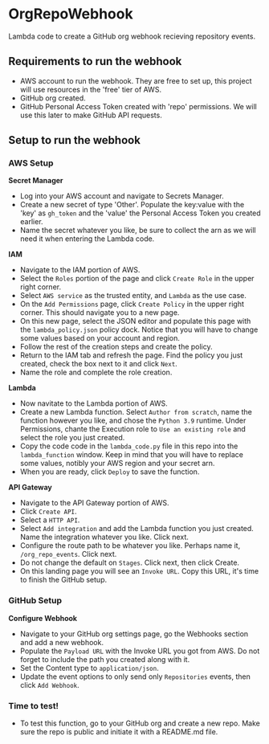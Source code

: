 # OrgRepoWebhook
Lambda code to create a GitHub org webhook recieving repository events.

## Requirements to run the webhook

- AWS account to run the webhook. They are free to set up, this project will use resources in the 'free' tier of AWS.
- GitHub org created.
- GitHub Personal Access Token created with 'repo' permissions. We will use this later to make GitHub API requests.


## Setup to run the webhook

### AWS Setup
**Secret Manager**
- Log into your AWS account and navigate to Secrets Manager.
- Create a new secret of type 'Other'. Populate the key:value with the 'key' as `gh_token` and the 'value' the Personal Access Token you created earlier.
- Name the secret whatever you like, be sure to collect the arn as we will need it when entering the Lambda code.

**IAM**
- Navigate to the IAM portion of AWS.
- Select the `Roles` portion of the page and click `Create Role` in the upper right corner.
- Select `AWS service` as the trusted entity, and `Lambda` as the use case.
- On the `Add Permissions` page, click `Create Policy` in the upper right corner. This should navigate you to a new page.
- On this new page, select the JSON editor and populate this page with the `lambda_policy.json` policy dock. Notice that you will have to change some values based on your account and region.
- Follow the rest of the creation steps and create the policy.
- Return to the IAM tab and refresh the page. Find the policy you just created, check the box next to it and click `Next`.
- Name the role and complete the role creation.

**Lambda**
- Now navitate to the Lambda portion of AWS.
- Create a new Lambda function. Select `Author from scratch`, name the function however you like, and chose the `Python 3.9` runtime. Under Permissions, chante the Execution role to `Use an existing role` and select the role you just created.
- Copy the code code in the `lambda_code.py` file in this repo into the `lambda_function` window. Keep in mind that you will have to replace some values, notibly your AWS region and your secret arn.
- When you are ready, click `Deploy` to save the function.

**API Gateway**
- Navigate to the API Gateway portion of AWS.
- Click `Create API`.
- Select a `HTTP API`.
- Select `Add integration` and add the Lambda function you just created. Name the integration whatever you like. Click next.
- Configure the route path to be whatever you like. Perhaps name it, `/org_repo_events`. Click next.
- Do not change the default on `Stages`. Click next, then click Create.
- On this landing page you will see an `Invoke URL`. Copy this URL, it's time to finish the GitHub setup.

### GitHub Setup
**Configure Webhook**
- Navigate to your GitHub org settings page, go the Webhooks section and add a new webhook.
- Populate the `Payload URL` with the Invoke URL you got from AWS. Do not forget to include the path you created along with it.
- Set the Content type to `application/json`.
- Update the event options to only send only `Repositories` events, then click `Add Webhook`.

### Time to test!
- To test this function, go to your GitHub org and create a new repo. Make sure the repo is public and initiate it with a README.md file.

